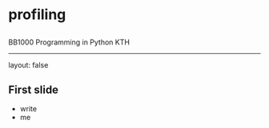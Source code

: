 <script type="text/javascript"
  src="https://cdn.mathjax.org/mathjax/latest/MathJax.js?config=TeX-AMS-MML_HTMLorMML">
</script>
# profiling

## 

BB1000 Programming in Python
KTH

---

layout: false

## First slide

- write
- me

